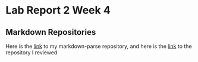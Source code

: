 # **Lab Report 2 Week 4**

## Markdown Repositories 
Here is the [link](https://github.com/gdltorre/markdown-parse) to my markdown-parse repository, and 
here is the [link](https://github.com/maotcha/markdown-parse) to the repository I reviewed
